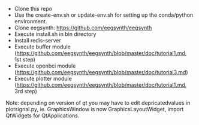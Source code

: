- Clone this repo
- Use the create-env.sh or update-env.sh for setting up the conda/python environment.
- Clone eegsynth: https://github.com/eegsynth/eegsynth
- Execute install.sh in bin directory
- Install redis-server
- Execute buffer module (https://github.com/eegsynth/eegsynth/blob/master/doc/tutorial1.md, 1st step)
- Execute openbci module (https://github.com/eegsynth/eegsynth/blob/master/doc/tutorial3.md)
- Execute plotter module (https://github.com/eegsynth/eegsynth/blob/master/doc/tutorial1.md, 3rd step)

 
Note: depending on version of qt you may have to edit depricatedvalues in plotsignal.py, ie. GraphicsWindow is now GraphicsLayoutWidget,  import QtWidgets for QtApplications.
